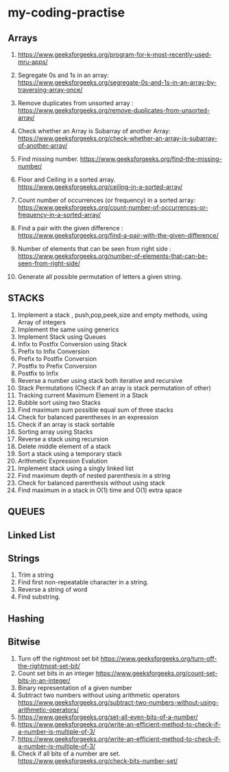 # my-coding-practise

## Arrays
1. https://www.geeksforgeeks.org/program-for-k-most-recently-used-mru-apps/
2. Segregate 0s and 1s in an array: https://www.geeksforgeeks.org/segregate-0s-and-1s-in-an-array-by-traversing-array-once/
3. Remove duplicates from unsorted array : https://www.geeksforgeeks.org/remove-duplicates-from-unsorted-array/
4. Check whether an Array is Subarray of another Array: https://www.geeksforgeeks.org/check-whether-an-array-is-subarray-of-another-array/
5. Find missing number. https://www.geeksforgeeks.org/find-the-missing-number/
6. Floor and Ceiling in a sorted array. https://www.geeksforgeeks.org/ceiling-in-a-sorted-array/
7. Count number of occurrences (or frequency) in a sorted array: https://www.geeksforgeeks.org/count-number-of-occurrences-or-frequency-in-a-sorted-array/
8. Find a pair with the given difference : https://www.geeksforgeeks.org/find-a-pair-with-the-given-difference/
9. Number of elements that can be seen from right side : https://www.geeksforgeeks.org/number-of-elements-that-can-be-seen-from-right-side/

10. Generate all possible permutation of letters a given string.





## STACKS
1. Implement a stack , push,pop,peek,size and empty methods, using Array of integers
2. Implement the same using generics
3. Implement Stack using Queues
4. Infix to Postfix Conversion using Stack
5. Prefix to Infix Conversion
6. Prefix to Postfix Conversion
7. Postfix to Prefix Conversion
8. Postfix to Infix
10. Reverse a number using stack both iterative and recursive
11. Stack Permutations (Check if an array is stack permutation of other)
12. Tracking current Maximum Element in a Stack
13. Bubble sort using two Stacks
14. Find maximum sum possible equal sum of three stacks
15. Check for balanced parentheses in an expression
16. Check if an array is stack sortable
17. Sorting array using Stacks
18. Reverse a stack using recursion
19. Delete middle element of a stack
20. Sort a stack using a temporary stack
21. Arithmetic Expression Evalution
22. Implement stack using a singly linked list
23. Find maximum depth of nested parenthesis in a string
24. Check for balanced parenthesis without using stack
25. Find maximum in a stack in O(1) time and O(1) extra space

## QUEUES

## Linked List

## Strings
1. Trim a string
2. Find first non-repeatable character in a string.
3. Reverse a string of word
4. Find substring.



## Hashing

## Bitwise
1. Turn off the rightmost set bit https://www.geeksforgeeks.org/turn-off-the-rightmost-set-bit/
2. Count set bits in an integer https://www.geeksforgeeks.org/count-set-bits-in-an-integer/
3. Binary representation of a given number 
4. Subtract two numbers without using arithmetic operators https://www.geeksforgeeks.org/subtract-two-numbers-without-using-arithmetic-operators/
5. https://www.geeksforgeeks.org/set-all-even-bits-of-a-number/
6. https://www.geeksforgeeks.org/write-an-efficient-method-to-check-if-a-number-is-multiple-of-3/
7. https://www.geeksforgeeks.org/write-an-efficient-method-to-check-if-a-number-is-multiple-of-3/
9. Check if all bits of a number are set. https://www.geeksforgeeks.org/check-bits-number-set/






